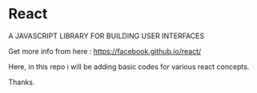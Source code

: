 # React
A JAVASCRIPT LIBRARY FOR BUILDING USER INTERFACES

Get more info from here : https://facebook.github.io/react/

Here, in this repo i will be adding basic codes for various react concepts.

Thanks.
